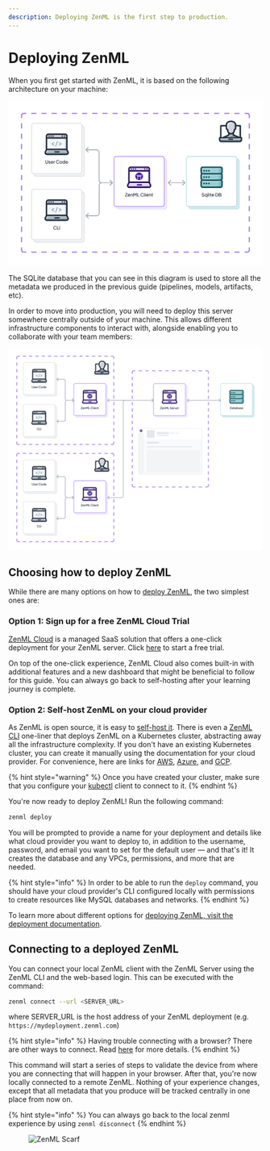 ```yaml
---
description: Deploying ZenML is the first step to production.
---
```


# Deploying ZenML

When you first get started with ZenML, it is based on the following architecture on your machine:

![Scenario 1: ZenML default local configuration](../../.gitbook/assets/Scenario1.png)

The SQLite database that you can see in this diagram is used to store all the metadata we produced in the previous guide (pipelines, models, artifacts, etc).

In order to move into production, you will need to deploy this server somewhere centrally outside of your machine. This allows different infrastructure components to interact with, alongside enabling you to collaborate with your team members:

![Scenario 3: Deployed ZenML Server](../../.gitbook/assets/Scenario3.2.png)

## Choosing how to deploy ZenML

While there are many options on how to [deploy ZenML](https://github.com/zenml-io/zenml/blob/feature/gro-1047-docs/docs/book/getting-started/deploying-zenml/README.md), the two simplest ones are:

### Option 1: Sign up for a free ZenML Cloud Trial

[ZenML Cloud](https://zenml.io/cloud) is a managed SaaS solution that offers a one-click deployment for your ZenML server. Click [here](https://cloud.zenml.io/?utm\_source=docs\&utm\_medium=referral\_link\&utm\_campaign=cloud\_promotion\&utm\_content=signup\_link) to start a free trial.

On top of the one-click experience, ZenML Cloud also comes built-in with additional features and a new dashboard that might be beneficial to follow for this guide. You can always go back to self-hosting after your learning journey is complete.

### Option 2: Self-host ZenML on your cloud provider

As ZenML is open source, it is easy to [self-host it](../../getting-started/why-deploy-zenml/zenml-self-hosted/). There is even a [ZenML CLI](../../getting-started/why-deploy-zenml/zenml-self-hosted/deploy-with-zenml-cli.md) one-liner that deploys ZenML on a Kubernetes cluster, abstracting away all the infrastructure complexity. If you don't have an existing Kubernetes cluster, you can create it manually using the documentation for your cloud provider. For convenience, here are links for [AWS](https://docs.aws.amazon.com/eks/latest/userguide/create-cluster.html), [Azure](https://learn.microsoft.com/en-us/azure/aks/learn/quick-kubernetes-deploy-portal?tabs=azure-cli), and [GCP](https://cloud.google.com/kubernetes-engine/docs/how-to/creating-a-zonal-cluster#before\_you\_begin).

{% hint style="warning" %}
Once you have created your cluster, make sure that you configure your [kubectl](https://kubernetes.io/docs/tasks/tools/#kubectl) client to connect to it.
{% endhint %}

You're now ready to deploy ZenML! Run the following command:

```bash
zenml deploy
```

You will be prompted to provide a name for your deployment and details like what cloud provider you want to deploy to, in addition to the username, password, and email you want to set for the default user — and that's it! It creates the database and any VPCs, permissions, and more that are needed.

{% hint style="info" %}
In order to be able to run the `deploy` command, you should have your cloud provider's CLI configured locally with permissions to create resources like MySQL databases and networks.
{% endhint %}

To learn more about different options for [deploying ZenML, visit the deployment documentation](../../getting-started/why-deploy-zenml/).

## Connecting to a deployed ZenML

You can connect your local ZenML client with the ZenML Server using the ZenML CLI and the web-based login. This can be executed with the command:

```bash
zenml connect --url <SERVER_URL>
```

where SERVER\_URL is the host address of your ZenML deployment (e.g. `https://mydeployment.zenml.com`)

{% hint style="info" %}
Having trouble connecting with a browser? There are other ways to connect. Read [here](../../how-to/connecting-to-zenml/) for more details.
{% endhint %}

This command will start a series of steps to validate the device from where you are connecting that will happen in your browser. After that, you're now locally connected to a remote ZenML. Nothing of your experience changes, except that all metadata that you produce will be tracked centrally in one place from now on.

{% hint style="info" %}
You can always go back to the local zenml experience by using `zenml disconnect`
{% endhint %}

<figure><img src="https://static.scarf.sh/a.png?x-pxid=f0b4f458-0a54-4fcd-aa95-d5ee424815bc" alt="ZenML Scarf"><figcaption></figcaption></figure>
